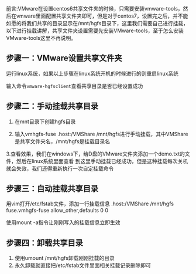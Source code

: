 前言:VMware在设置centos6共享文件夹的时候，只需要安装vmware-tools，然后在vmware里面配置共享文件夹即可，但是对于centos7，设置完之后，并不能如愿的将我们共享的目录显示在/mnt/hgfs目录下，这里我们需要自己进行挂载，以下进行挂载讲解，共享文件夹设置需要先安装VMware-tools，至于怎么安装VMware-tools这里不再说明。


## 步骤一：VMware设置共享文件夹

运行linux系统，如果以上步骤在linux系统开机的时候进行的则重启linux系统


输入命令`vmware-hgfsclient`查看共享目录是否已经设置成功



## 步骤二：手动挂载共享目录
1. 在mnt目录下创建hgfs目录

2. 输入vmhgfs-fuse .host:/VMShare /mnt/hgfs进行手动挂载，其中VMShare是共享文件夹名，/mnt/hgfs是挂载目录名

3.查看效果，我们在windows下，给D盘的VMware文件夹添加一个demo.txt的文件，然后在linux系统里面查看
到这里手动挂载已经成功，但是这种挂载每次关机就会失效，我们还得重新执行一次自定挂载命令


## 步骤三：自动挂载共享目录
用vim打开/etc/fstab文件，添加一行挂载信息
.host:/VMShare /mnt/hgfs fuse.vmhgfs-fuse allow_other,defaults 0 0

使用mount -a指令让刚刚写入的挂载信息立即生效


## 步骤四：卸载共享目录
1. 使用umount /mnt/hgfs卸载刚刚挂载的目录
2. 永久卸载就直接把/etc/fstab文件里面相关挂载记录删除即可


